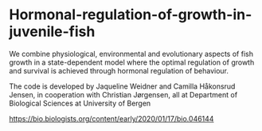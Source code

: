 # Hormonal-regulation-of-growth-in-juvenile-fish
We combine physiological, environmental and evolutionary aspects of fish growth in a state-dependent model where the optimal regulation of growth and survival is achieved through hormonal regulation of behaviour.

The code is developed by Jaqueline Weidner and Camilla Håkonsrud Jensen, in cooperation with Christian Jørgensen, all at Department of Biological Sciences at University of Bergen

https://bio.biologists.org/content/early/2020/01/17/bio.046144
